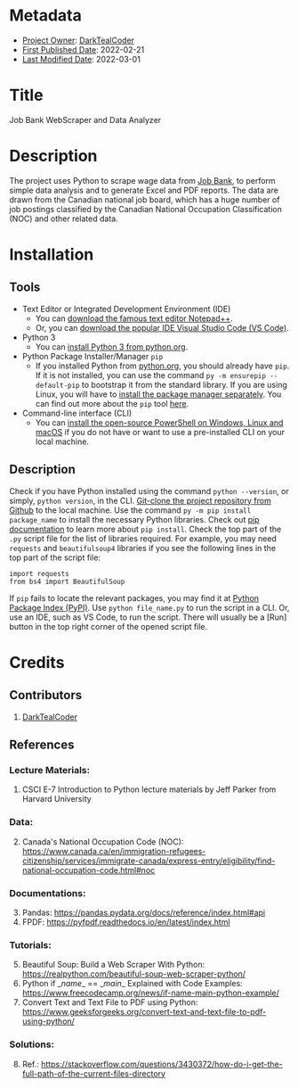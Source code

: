 <!-- This is a README file for a project. -->

# Metadata
- <ins>Project Owner</ins>: [DarkTealCoder](github.com/dark-teal-coder)
- <ins>First Published Date</ins>: 2022-02-21
- <ins>Last Modified Date</ins>: 2022-03-01

# Title 
Job Bank WebScraper and Data Analyzer

# Description 
The project uses Python to scrape wage data from [Job Bank](https://www.jobbank.gc.ca/home), to perform simple data analysis and to generate Excel and PDF reports. The data are drawn from the Canadian national job board, which has a huge number of job postings classified by the Canadian National Occupation Classification (NOC) and other related data.

# Installation 

## Tools
- Text Editor or Integrated Development Environment (IDE)
  - You can [download the famous text editor Notepad++](https://notepad-plus-plus.org/downloads/). 
  - Or, you can [download the popular IDE Visual Studio Code (VS Code)](https://code.visualstudio.com/download). 
- Python 3
  - You can [install Python 3 from python.org](https://www.python.org/downloads/). 
- Python Package Installer/Manager `pip`
  - If you installed Python from [python.org](https://www.python.org/), you should already have `pip`. If it is not installed, you can use the command `py -m ensurepip --default-pip` to bootstrap it from the standard library. If you are using Linux, you will have to [install the package manager separately](https://packaging.python.org/en/latest/guides/installing-using-linux-tools/). You can find out more about the `pip` tool [here](https://pip.pypa.io/en/stable/getting-started/). 
- Command-line interface (CLI) 
  - You can [install the open-source PowerShell on Windows, Linux and macOS](https://docs.microsoft.com/en-us/powershell/scripting/install/installing-powershell) if you do not have or want to use a pre-installed CLI on your local machine. 

## Description
Check if you have Python installed using the command `python --version`, or simply, `python version`, in the CLI. [Git-clone the project repository from Github](https://docs.github.com/en/repositories/creating-and-managing-repositories/cloning-a-repository) to the local machine. Use the command `py -m pip install package_name` to install the necessary Python libraries. Check out [pip documentation](https://pip.pypa.io/en/stable/cli/pip_install/) to learn more about `pip install`. Check the top part of the `.py` script file for the list of libraries required. For example, you may need `requests` and `beautifulsoup4` libraries if you see the following lines in the top part of the script file: 
```
import requests
from bs4 import BeautifulSoup
```
If `pip` fails to locate the relevant packages, you may find it at [Python Package Index (PyPI)](https://pypi.org/). Use `python file_name.py` to run the script in a CLI. Or, use an IDE, such as VS Code, to run the script. There will usually be a [Run] button in the top right corner of the opened script file. 

# Credits 

## Contributors 
1. [DarkTealCoder](https://github.com/dark-teal-coder)

## References 
### Lecture Materials:
1. CSCI E-7 Introduction to Python lecture materials by Jeff Parker from Harvard University 
### Data: 
2. Canada's National Occupation Code (NOC): https://www.canada.ca/en/immigration-refugees-citizenship/services/immigrate-canada/express-entry/eligibility/find-national-occupation-code.html#noc
### Documentations: 
3. Pandas: https://pandas.pydata.org/docs/reference/index.html#api
4. FPDF: https://pyfpdf.readthedocs.io/en/latest/index.html
### Tutorials: 
5. Beautiful Soup: Build a Web Scraper With Python: https://realpython.com/beautiful-soup-web-scraper-python/
6. Python if \__name__ == \__main__ Explained with Code Examples: https://www.freecodecamp.org/news/if-name-main-python-example/
7. Convert Text and Text File to PDF using Python: https://www.geeksforgeeks.org/convert-text-and-text-file-to-pdf-using-python/
### Solutions: 
8. Ref.: https://stackoverflow.com/questions/3430372/how-do-i-get-the-full-path-of-the-current-files-directory

